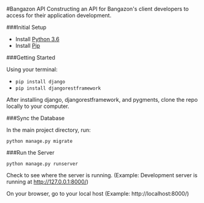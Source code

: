 #Bangazon API
Constructing an API for Bangazon's client developers to access for their application development.


###Initial Setup
* Install [Python 3.6](http://https://www.python.org/downloads/release/python-360/)
* Install [Pip](https://pip.pypa.io/en/stable/installing/)


###Getting Started

Using your terminal:

* ```pip install django```
* ```pip install djangorestframework``` 

After installing django, djangorestframework, and pygments, clone the repo locally to your computer.


###Sync the Database

In the main project directory, run:

```python manage.py migrate```

###Run the Server

```python manage.py runserver```

Check to see where the server is running. 
(Example: Development server is running at http://127.0.0.1:8000/)

On your browser, go to your local host
(Example: http://localhost:8000/)

